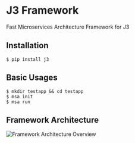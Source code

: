 # J3 Framework

Fast Microservices Architecture Framework for J3

## Installation

```
$ pip install j3
```

## Basic Usages

```
$ mkdir testapp && cd testapp
$ msa init
$ msa run
```

## Framework Architecture

![Framework Architecture Overview](https://raw.githubusercontent.com/2021-msa-study/j3/main/docs/diagrams/out/abstract/overview.svg)
